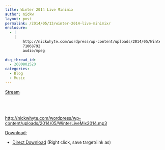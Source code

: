 ```yaml
---
title: Winter 2014 Live Minimix
author: nickw
layout: post
permalink: /2014/05/13/winter-2014-live-minimix/
enclosure:
  - |
    |
        http://nickwhyte.com/wordpress/wp-content/uploads/2014/05/WinterLiveMix2014.mp3
        71068792
        audio/mpeg
        
dsq_thread_id:
  - 2680801520
categories:
  - Blog
  - Music
---
```

<span style="text-decoration: underline;">Stream</span><audio class="wp-audio-shortcode" id="audio-1339-5" preload="none" style="width: 100%; visibility: hidden;" controls="controls"><source type="audio/mpeg" src="http://nickwhyte.com/wordpress/wp-content/uploads/2014/05/WinterLiveMix2014.mp3?_=5" />

<http://nickwhyte.com/wordpress/wp-content/uploads/2014/05/WinterLiveMix2014.mp3></audio> 

<span style="text-decoration: underline;">Download:</span>

  * [Direct Download][1] (Right click, save target/link as)

 [1]: http://nickwhyte.com/wordpress/wp-content/uploads/2014/05/WinterLiveMix2014.mp3